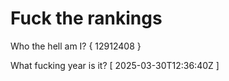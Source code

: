 # Fuck the rankings

Who the hell am I?
{ 12912408 }

What fucking year is it?
[ 2025-03-30T12:36:40Z ]

